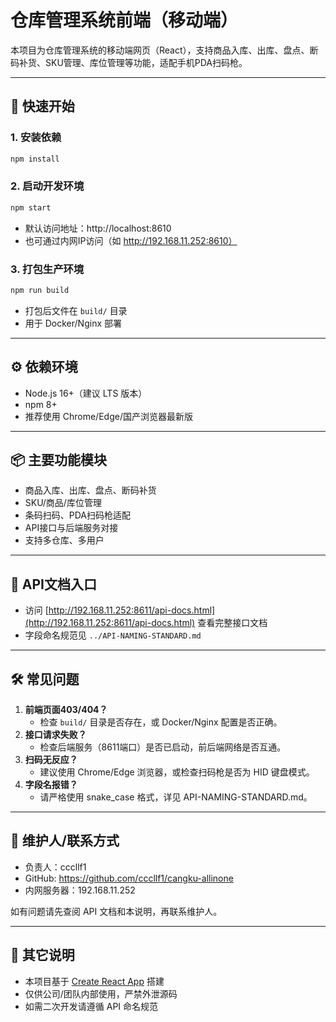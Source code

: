 # 仓库管理系统前端（移动端）

本项目为仓库管理系统的移动端网页（React），支持商品入库、出库、盘点、断码补货、SKU管理、库位管理等功能，适配手机PDA扫码枪。

---

## 🚀 快速开始

### 1. 安装依赖
```bash
npm install
```

### 2. 启动开发环境
```bash
npm start
```
- 默认访问地址：http://localhost:8610
- 也可通过内网IP访问（如 http://192.168.11.252:8610）

### 3. 打包生产环境
```bash
npm run build
```
- 打包后文件在 `build/` 目录
- 用于 Docker/Nginx 部署

---

## ⚙️ 依赖环境
- Node.js 16+（建议 LTS 版本）
- npm 8+
- 推荐使用 Chrome/Edge/国产浏览器最新版

---

## 📦 主要功能模块
- 商品入库、出库、盘点、断码补货
- SKU/商品/库位管理
- 条码扫码、PDA扫码枪适配
- API接口与后端服务对接
- 支持多仓库、多用户

---

## 📖 API文档入口
- 访问 [http://192.168.11.252:8611/api-docs.html](http://192.168.11.252:8611/api-docs.html) 查看完整接口文档
- 字段命名规范见 `../API-NAMING-STANDARD.md`

---

## 🛠️ 常见问题

1. **前端页面403/404？**
   - 检查 `build/` 目录是否存在，或 Docker/Nginx 配置是否正确。
2. **接口请求失败？**
   - 检查后端服务（8611端口）是否已启动，前后端网络是否互通。
3. **扫码无反应？**
   - 建议使用 Chrome/Edge 浏览器，或检查扫码枪是否为 HID 键盘模式。
4. **字段名报错？**
   - 请严格使用 snake_case 格式，详见 API-NAMING-STANDARD.md。

---

## 👤 维护人/联系方式
- 负责人：cccllf1
- GitHub: https://github.com/cccllf1/cangku-allinone
- 内网服务器：192.168.11.252

如有问题请先查阅 API 文档和本说明，再联系维护人。

---

## 📝 其它说明
- 本项目基于 [Create React App](https://github.com/facebook/create-react-app) 搭建
- 仅供公司/团队内部使用，严禁外泄源码
- 如需二次开发请遵循 API 命名规范
